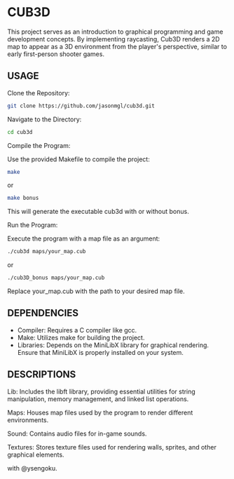# CUB3D
This project serves as an introduction to graphical programming and game development concepts. By implementing raycasting, Cub3D renders a 2D map to appear as a 3D environment from the player's perspective, similar to early first-person shooter games.

## USAGE
Clone the Repository:

```bash
git clone https://github.com/jasonmgl/cub3d.git
```
Navigate to the Directory:

```bash
cd cub3d
```
Compile the Program:

Use the provided Makefile to compile the project:

```bash
make
```
or
```bash
make bonus
```
This will generate the executable cub3d with or without bonus.


Run the Program:

Execute the program with a map file as an argument:

```bash
./cub3d maps/your_map.cub
```

or
```bash
./cub3D_bonus maps/your_map.cub
```
Replace your_map.cub with the path to your desired map file.

## DEPENDENCIES
- Compiler: Requires a C compiler like gcc.
- Make: Utilizes make for building the project.
- Libraries: Depends on the MiniLibX library for graphical rendering. Ensure that MiniLibX is properly installed on your system.

## DESCRIPTIONS
Lib: Includes the libft library, providing essential utilities for string manipulation, memory management, and linked list operations.

Maps: Houses map files used by the program to render different environments.

Sound: Contains audio files for in-game sounds.

Textures: Stores texture files used for rendering walls, sprites, and other graphical elements.

with @ysengoku.
